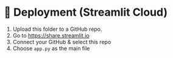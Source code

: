 
# 🚀 Deployment (Streamlit Cloud)
1. Upload this folder to a GitHub repo.
2. Go to https://share.streamlit.io
3. Connect your GitHub & select this repo
4. Choose `app.py` as the main file
